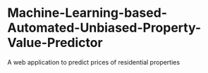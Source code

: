 # Machine-Learning-based-Automated-Unbiased-Property-Value-Predictor

A web application to predict prices of residential properties
